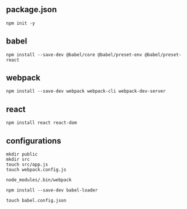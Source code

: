 ## package.json

```
npm init -y
```

## babel

```
npm install --save-dev @babel/core @babel/preset-env @babel/preset-react
```

## webpack

```
npm install --save-dev webpack webpack-cli webpack-dev-server
```

## react

```
npm install react react-dom
```

## configurations

```
mkdir public
mkdir src
touch src/app.js
touch webpack.config.js
```

```
node_modules/.bin/webpack
```

```
npm install --save-dev babel-loader
```

```
touch babel.config.json
```
